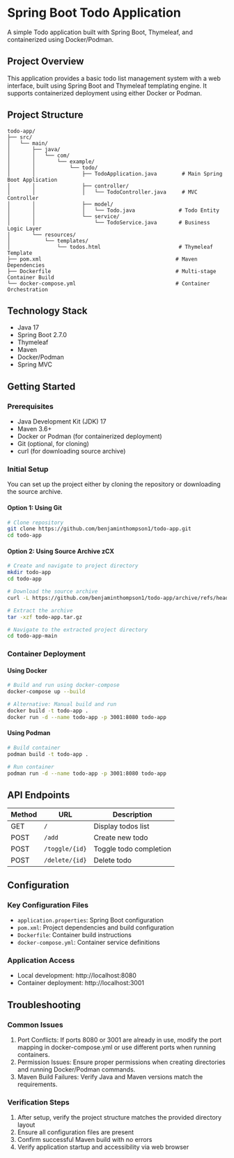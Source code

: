 # Spring Boot Todo Application

A simple Todo application built with Spring Boot, Thymeleaf, and containerized using Docker/Podman.

## Project Overview

This application provides a basic todo list management system with a web interface, built using Spring Boot and Thymeleaf templating engine. It supports containerized deployment using either Docker or Podman.

## Project Structure
```
todo-app/
├── src/
│   └── main/
│       ├── java/
│       │   └── com/
│       │       └── example/
│       │           └── todo/
│       │               ├── TodoApplication.java        # Main Spring Boot Application
│       │               ├── controller/
│       │               │   └── TodoController.java     # MVC Controller
│       │               ├── model/
│       │               │   └── Todo.java              # Todo Entity
│       │               └── service/
│       │                   └── TodoService.java       # Business Logic Layer
│       └── resources/
│           └── templates/
│               └── todos.html                         # Thymeleaf Template
├── pom.xml                                           # Maven Dependencies
├── Dockerfile                                        # Multi-stage Container Build
└── docker-compose.yml                                # Container Orchestration
```

## Technology Stack
- Java 17
- Spring Boot 2.7.0
- Thymeleaf
- Maven
- Docker/Podman
- Spring MVC

## Getting Started

### Prerequisites
- Java Development Kit (JDK) 17
- Maven 3.6+
- Docker or Podman (for containerized deployment)
- Git (optional, for cloning)
- curl (for downloading source archive)

### Initial Setup

You can set up the project either by cloning the repository or downloading the source archive.

#### Option 1: Using Git
```bash
# Clone repository
git clone https://github.com/benjaminthompson1/todo-app.git
cd todo-app
```

#### Option 2: Using Source Archive zCX
```bash
# Create and navigate to project directory
mkdir todo-app
cd todo-app

# Download the source archive
curl -L https://github.com/benjaminthompson1/todo-app/archive/refs/heads/main.tar.gz -o todo-app.tar.gz

# Extract the archive
tar -xzf todo-app.tar.gz

# Navigate to the extracted project directory
cd todo-app-main
```

### Container Deployment

#### Using Docker
```bash
# Build and run using docker-compose
docker-compose up --build

# Alternative: Manual build and run
docker build -t todo-app .
docker run -d --name todo-app -p 3001:8080 todo-app
```

#### Using Podman
```bash
# Build container
podman build -t todo-app .

# Run container
podman run -d --name todo-app -p 3001:8080 todo-app
```

## API Endpoints

| Method | URL | Description |
|--------|-----|-------------|
| GET | `/` | Display todos list |
| POST | `/add` | Create new todo |
| POST | `/toggle/{id}` | Toggle todo completion |
| POST | `/delete/{id}` | Delete todo |

## Configuration

### Key Configuration Files
- `application.properties`: Spring Boot configuration
- `pom.xml`: Project dependencies and build configuration
- `Dockerfile`: Container build instructions
- `docker-compose.yml`: Container service definitions

### Application Access
- Local development: http://localhost:8080
- Container deployment: http://localhost:3001

## Troubleshooting

### Common Issues
1. Port Conflicts: If ports 8080 or 3001 are already in use, modify the port mapping in docker-compose.yml or use different ports when running containers.
2. Permission Issues: Ensure proper permissions when creating directories and running Docker/Podman commands.
3. Maven Build Failures: Verify Java and Maven versions match the requirements.

### Verification Steps
1. After setup, verify the project structure matches the provided directory layout
2. Ensure all configuration files are present
3. Confirm successful Maven build with no errors
4. Verify application startup and accessibility via web browser
